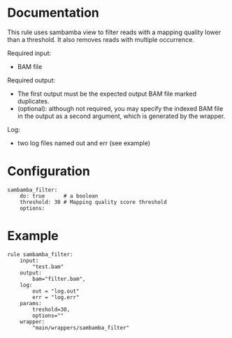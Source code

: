 # Documentation

This rule uses sambamba view to filter reads with a mapping quality lower
than a threshold. It also removes reads with multiple occurrence.

Required input:

- BAM file

Required output:

- The first output must be the expected output BAM file marked duplicates.
- (optional): although not required, you may specify the
  indexed BAM file in the output as a second argument,
  which is generated by the wrapper.

Log:

- two log files named out and err (see example)

# Configuration

    sambamba_filter:
        do: true      # a boolean
        threshold: 30 # Mapping quality score threshold
        options: 

# Example

    rule sambamba_filter:
        input:
            "test.bam"
        output:
            bam="filter.bam",
        log:
            out = "log.out"
            err = "log.err"
        params:
            treshold=30,
            options=""
        wrapper:
            "main/wrappers/sambamba_filter"

